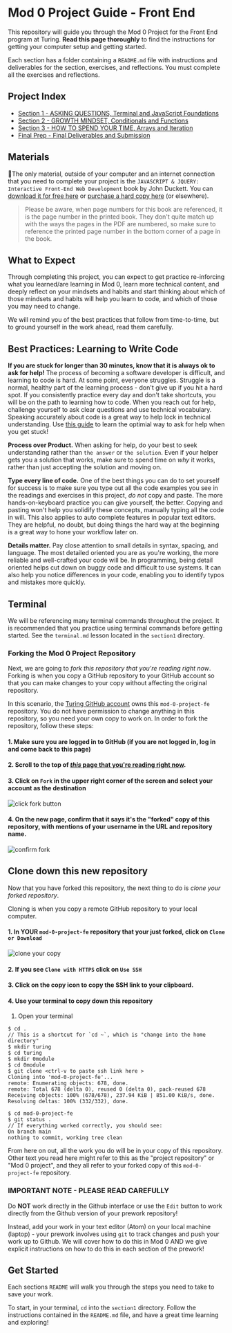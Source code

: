 # Mod 0 Project Guide - Front End

This repository will guide you through the Mod 0 Project for the Front End program at Turing. **Read this page thoroughly** to find the instructions for getting your computer setup and getting started.

Each section has a folder containing a `README.md` file with instructions and deliverables for the section, exercises, and reflections. You must complete all the exercises and reflections.

## Project Index

* [Section 1 - ASKING QUESTIONS, Terminal and JavaScript Foundations](section1)
* [Section 2 - GROWTH MINDSET, Conditionals and Functions](section2)
* [Section 3 - HOW TO SPEND YOUR TIME, Arrays and Iteration](section3)
* [Final Prep - Final Deliverables and Submission](finalPrep)

## Materials

📒The only material, outside of your computer and an internet connection that you need to complete your project is the `JAVASCRIPT & JQUERY: Interactive Front-End Web Development` book by John Duckett. You can [download it for free here](https://www.pdfdrive.com/javascript-and-jquery-interactive-front-end-web-development-e184606066.html) or [purchase a hard copy here](https://www.amazon.com/Web-Design-HTML-JavaScript-jQuery/dp/1118907442/ref=sr_1_2?ie=UTF8&qid=1541193719&sr=8-2&keywords=duckett) (or elsewhere).

>Please be aware, when page numbers for this book are referenced, it is the page number in the printed book. They don't quite match up with the ways the pages in the PDF are numbered, so make sure to reference the printed page number in the bottom corner of a page in the book.

## What to Expect

Through completing this project, you can expect to get practice re-inforcing what you learned/are learning in Mod 0, learn more technical content, and deeply reflect on your mindsets and habits and start thinking about which of those mindsets and habits will help you learn to code, and which of those you may need to change.

We will remind you of the best practices that follow from time-to-time, but to ground yourself in the work ahead, read them carefully.

## Best Practices: Learning to Write Code

**If you are stuck for longer than 30 minutes, know that it is always ok to ask for help!** The process of becoming a software developer is difficult, and learning to code is hard. At some point, everyone struggles. Struggle is a normal, healthy part of the learning process - don't give up if you hit a hard spot. If you consistently practice every day and don't take shortcuts, you will be on the path to learning how to code. When you reach out for help, challenge yourself to ask clear questions and use technical vocabulary. Speaking accurately about code is a great way to help lock in technical understanding. Use [this guide](https://gist.github.com/ericweissman/fb0241e226227867b6bc70a4d49227f5) to learn the optimial way to ask for help when you get stuck!

**Process over Product.** When asking for help, do your best to seek understanding rather than `the answer` or `the solution`. Even if your helper gets you a solution that works, make sure to spend time on *why* it works, rather than just accepting the solution and moving on.

**Type every line of code.** One of the best things you can do to set yourself for success is to make sure you type out all the code examples you see in the readings and exercises in this project, *do not* copy and paste. The more hands-on-keyboard practice you can give yourself, the better. Copying and pasting won't help you solidify these concepts, manually typing all the code in will. This also applies to auto complete features in popular text editors. They are helpful, no doubt, but doing things the hard way at the beginning is a great way to hone your workflow later on.

**Details matter.** Pay close attention to small details in syntax, spacing, and language. The most detailed oriented you are as you're working, the more reliable and well-crafted your code will be. In programming, being detail oriented helps cut down on buggy code and difficult to use systems. It can also help you notice differences in your code, enabling you to identify typos and mistakes more quickly.

## Terminal

We will be referencing many terminal commands throughout the project. It is recommended that you practice using terminal commands before getting started. See the `terminal.md` lesson located in the `section1` directory.

### Forking the Mod 0 Project Repository

Next, we are going to *fork this repository that you're reading right now*. Forking is when you copy a GitHub repository to your GitHub account so that you can make changes to your copy without affecting the original repository.

In this scenario, the [Turing GitHub account](https://github.com/turingschool) owns this `mod-0-project-fe` repository. You do not have permission to change anything in this repository, so you need your own copy to work on. In order to fork the repository, follow these steps:

####  1. Make sure you are logged in to GitHub (if you are not logged in, log in and come back to this page)

####  2. Scroll to the top of [*this* page that you're reading right now](https://github.com/turingschool/mod-0-project-fe).

####  3. Click on `Fork` in the upper right corner of the screen and select your account as the destination

![click fork button](/images/fe_step1.png)

####  4. On the new page, confirm that it says it's the "forked" copy of this repository, with mentions of your username in the URL and repository name.

![confirm fork](/images/fe_step2.png)

## Clone down this new repository

Now that you have forked this repository, the next thing to do is *clone your forked repository*.

Cloning is when you copy a remote GitHub repository to your local computer.

#### 1. In YOUR `mod-0-project-fe` repository that your just forked, click on `Clone or Download`

![clone your copy](/images/fe_step3.png)

#### 2. If you see `Clone with HTTPS` click on `Use SSH`

#### 3. Click on the copy icon to copy the SSH link to your clipboard.

#### 4. Use your terminal to copy down this repository

1. Open your terminal

```
$ cd .
// This is a shortcut for `cd ~`, which is "change into the home directory"
$ mkdir turing
$ cd turing
$ mkdir 0module
$ cd 0module
$ git clone <ctrl-v to paste ssh link here >
Cloning into 'mod-0-project-fe'...
remote: Enumerating objects: 678, done.
remote: Total 678 (delta 0), reused 0 (delta 0), pack-reused 678
Receiving objects: 100% (678/678), 237.94 KiB | 851.00 KiB/s, done.
Resolving deltas: 100% (332/332), done.

$ cd mod-0-project-fe
$ git status .
// If everything worked correctly, you should see:
On branch main
nothing to commit, working tree clean
```

From here on out, all the work you do will be in your copy of this repository. Other text you read here might refer to this as the "project repository" or "Mod 0 project", and they all refer to your forked copy of this `mod-0-project-fe` repository.

### IMPORTANT NOTE - PLEASE READ CAREFULLY

Do **NOT** work directly in the Github interface or use the `Edit` button to work directly from the Github version of your prework repository! 

Instead, add your work in your text editor (Atom) on your local machine (laptop) - your prework involves using `git` to track changes and push your work up to Github. We will cover how to do this in Mod 0 AND we give explicit instructions on how to do this in each section of the prework!

## Get Started

Each sections `README` will walk you through the steps you need to take to save your work.

To start, in your terminal, `cd` into the `section1` directory. Follow the instructions contained in the `README.md` file, and have a great time learning and exploring!